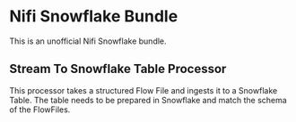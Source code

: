# Nifi Snowflake Bundle
This is an unofficial Nifi Snowflake bundle.

## Stream To Snowflake Table Processor
This processor takes a structured Flow File and ingests it to a Snowflake Table.
The table needs to be prepared in Snowflake and match the schema of the FlowFiles.